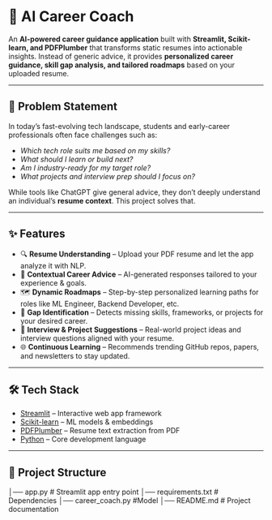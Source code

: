 # 🚀 AI Career Coach  

An **AI-powered career guidance application** built with **Streamlit, Scikit-learn, and PDFPlumber** that transforms static resumes into actionable insights. Instead of generic advice, it provides **personalized career guidance, skill gap analysis, and tailored roadmaps** based on your uploaded resume.  

---

## 📌 Problem Statement  
In today’s fast-evolving tech landscape, students and early-career professionals often face challenges such as:  

- *Which tech role suits me based on my skills?*  
- *What should I learn or build next?*  
- *Am I industry-ready for my target role?*  
- *What projects and interview prep should I focus on?*  

While tools like ChatGPT give general advice, they don’t deeply understand an individual’s **resume context**. This project solves that.  

---

## ✨ Features  

- 🔍 **Resume Understanding** – Upload your PDF resume and let the app analyze it with NLP.  
- 🧠 **Contextual Career Advice** – AI-generated responses tailored to your experience & goals.  
- 🗺 **Dynamic Roadmaps** – Step-by-step personalized learning paths for roles like ML Engineer, Backend Developer, etc.  
- 🧩 **Gap Identification** – Detects missing skills, frameworks, or projects for your desired career.  
- 🎯 **Interview & Project Suggestions** – Real-world project ideas and interview questions aligned with your resume.  
- 🌐 **Continuous Learning** – Recommends trending GitHub repos, papers, and newsletters to stay updated.  

---

## 🛠️ Tech Stack  

- [Streamlit](https://streamlit.io/) – Interactive web app framework  
- [Scikit-learn](https://scikit-learn.org/) – ML models & embeddings  
- [PDFPlumber](https://github.com/jsvine/pdfplumber) – Resume text extraction from PDF  
- [Python](https://www.python.org/) – Core development language  

---

## 📂 Project Structure  

│── app.py # Streamlit app entry point
│── requirements.txt # Dependencies
│── career_coach.py #Model
│── README.md # Project documentation
